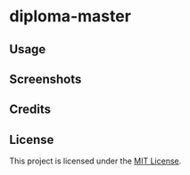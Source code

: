 # diploma-master

## Usage

## Screenshots

## Credits

## License

This project is licensed under the [MIT License](LICENSE).
